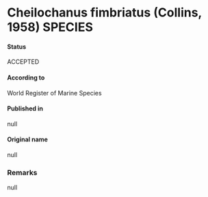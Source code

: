 Cheilochanus fimbriatus (Collins, 1958) SPECIES
=======

#### Status
ACCEPTED

#### According to
World Register of Marine Species

#### Published in
null

#### Original name
null

### Remarks
null